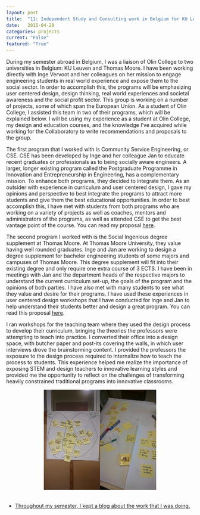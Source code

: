 ```yaml
---
layout: post
title:  "11: Independent Study and Consulting work in Belgium for KU Leuven and Thomas Moore"
date:   2015-04-28
categories: projects
current: "False"
featured: "True"
---
```

During my semester abroad in Belgium, I was a liaison of Olin College to two universities in Belgium: KU Leuven and Thomas Moore. I have been working directly with Inge Vervoot and her colleagues on her mission to engage engineering students in real world experience and expose them to the social sector. In order to accomplish this, the programs will be emphasizing user centered design, design thinking, real world experiences and societal awareness and the social profit sector. This group is working on a number of projects, some of which span the European Union. As a student of Olin College, I assisted this team in two of their programs, which will be explained below. I will be using my experience as a student at Olin College, my design and education courses, and the knowledge I’ve acquired while working for the Collaboratory to write recommendations and proposals to the group. 

The first program that I worked with is Community Service Engineering, or CSE. CSE has been developed by Inge and her colleague Jan to educate recent graduates or professionals as to being socially aware engineers. A larger, longer existing program called the Postgraduate Programme in Innovation and Entrepreneurship in Engineering, has a complementary mission. To enhance both programs, they decided to integrate them. As an outsider with experience in curriculum and user centered design, I gave my opinions and perspective to best integrate the programs to attract more students and give them the best educational opportunities. In order to best accomplish this, I have met with students from both programs who are working on a variety of projects as well as coaches, mentors and administrators of the programs, as well as attended CSE to get the best vantage point of the course. You can read my proposal [here](https://www.dropbox.com/s/o3n20tam538soha/FINALintegrationReport.pdf?dl=0).

The second program I worked with is the Social Ingenious degree supplement at Thomas Moore. At Thomas Moore University, they value having well rounded graduates. Inge and Jan are working to design a degree supplement for bachelor engineering students of some majors and campuses of Thomas Moore. This degree supplement will fit into their existing degree and only require one extra course of 3 ECTS. I have been in meetings with Jan and the department heads of the respective majors to understand the current curriculum set-up, the goals of the program and the opinions of both parties. I have also met with many students to see what they value and desire for their programs.  I have used these experiences in user centered design workshops that I have conducted for Inge and Jan to help understand their students better and design a great program. You can read this proposal [here](https://www.dropbox.com/s/6bqx4wtqsdgn9e0/SocialIngeniusReport.pdf?dl=0).

I ran workshops for the teaching team where they used the design process to develop their curriculum, bringing the theories the professors were attempting to teach into practice.  I converted their office into a design space, with butcher paper and post-its covering the walls, in which user interviews drove the brainstorming content. I provided the professors the exposure to the design process required to internalize how to teach the process to students. This experience helped me realize the importance of exposing STEM and design teachers to innovative learning styles and provided me the opportunity to reflect on the challenges of transforming heavily constrained traditional programs into innovative classrooms.
<center><img src="images/projects/placement1.jpg" width="30%"><img src="images/projects/placement2.jpg" width="30%"></center><br> 


* [Throughout my semester, I kept a blog about the work that I was doing.](https://jamiesarahg.weebly.com/education-blog)